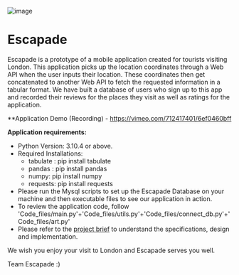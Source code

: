 ![image](https://user-images.githubusercontent.com/60017882/169430368-81154e78-e6aa-4af0-bdb7-aa27c613026c.png)






# Escapade
Escapade is a prototype of a mobile application created for tourists visiting London. This application picks up the location coordinates through a Web API when the user inputs their location. These coordinates then get concatenated to another Web API to fetch the requested information in a tabular format.  We have built a database of users who sign up to this app and recorded their reviews for the places they visit as well as ratings for the application. 

**Application Demo (Recording) - https://vimeo.com/712417401/6ef0460bff

**Application requirements:**
- Python Version: 3.10.4 or above. 
- Required Installations:
    - tabulate : pip install tabulate
    - pandas : pip install pandas
    - numpy: pip install numpy
    - requests: pip install requests
- Please run the Mysql scripts to set up the Escapade Database on your machine and then executable files to see our application in action. 
- To review the application code, follow 'Code_files/main.py'+'Code_files/utils.py'+'Code_files/connect_db.py'+'Code_files/art.py'
- Please refer to the [project brief](https://docs.google.com/document/d/1DviyJKUwoJeGmsbylwu3ILdX-54EoODf9WwZcJABiaM/edit?usp=sharing) to understand the specifications, design and implementation. 

We wish you enjoy your visit to London and Escapade serves you well. 


Team Escapade :) 
